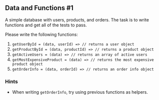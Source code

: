 ## Data and Functions #1 ##

A simple database with users, products, and orders. The task is to write
functions and get all of the tests to pass.

Please write the following functions:

1. `getUserById = (data, userId) => // returns a user object`
1. `getProductById = (data, productId) => // returns a product object`
1. `getActiveUsers = (data) => // returns an array of active users`
1. `getMostExpensiveProduct = (data) => // returns the most expensive product object`
1. `getOrderInfo = (data, orderId) => // returns an order info object`

### Hints ###

* When writing `getOrderInfo`, try using previous functions as helpers.